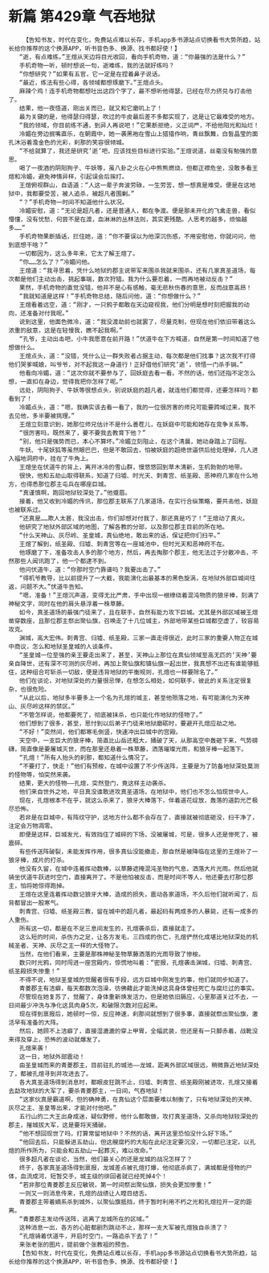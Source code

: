 # 新篇 第429章 气吞地狱
        【告知书友，时代在变化，免费站点难以长存，手机app多书源站点切换看书大势所趋，站长给你推荐的这个换源APP，听书音色多、换源、找书都好使！】
       “逝，有点难练。”王煊从天边将目光收回，看向手机奇物，道：“你最强的法是什么？”
       手机奇物一听，顿时想说一句，逝难练，我的法就好练吗？
       “你想研究？”如果有五官，它一定是在捏着鼻子说话。
       “最近，练法有些心得，各领域都想琢磨下。”王煊点头。
       麻辣个鸡！连手机奇物都想吐出这四个字了，最不想听他得瑟，已经在尽力挤兑与打击他了。
       结果，他一夜悟道，刚出关而已，就又和它磨叽上了！
       最为关键的是，他得瑟归得瑟，吹过的牛皮最后差不多都实现了，这是让它最难受的地方。
       “我的领域，你目前练不通，到异人再说吧！”它果断拒绝，义正词严，不给他阳光和灿烂！
       冷媚在旁边抿嘴直乐，在朝霞中，她一袭黑袍在雪山上猎猎作响，青丝飘舞，白皙晶莹的面孔沐浴着澹金色的光彩，刹那的笑容很倾城。
       “不给就算了，我还是研究‘逝’吧，应该找些目标进行实验。”王煊说道，丝毫没有勉强的意思。
       喝了一夜酒的阴阳狗子、牛妖等，虽八卦之火在心中熊熊燃烧，但都正襟危坐，没敢多看王煊和冷媚，避免神情异样，引起误会后挨打。
       王煊俯视群山，自语道：“人这一辈子奔波劳碌，一生劳苦，想一想真是难受。便是在这地狱中，我都要受苦，被人追杀，被超凡者围剿。”
       “？”手机奇物一时间不知道他什么状况。
       冷媚安慰，道：“无论是超凡者，还是普通人，都在争渡。便是那未开化的飞禽走兽，看似懵懂，没有忧愁，何尝不是在渡，血淋淋的丛林法则，其实更残酷。人思考的越多，烦恼越多……”
       手机奇物果断插话，拦住她，道：“你不要误以为他深沉伤感，不用安慰他，你就问问，他到底想干啥？”
       一切都因为，这么多年来，它太了解王煊了。
       “你……怎么了？”冷媚问他。
       王煊道：“我寻思着，凭什么地狱的郡主说带军来围杀我就来围杀，还有几家真圣道场，每次都是他们主动出击，挑起事端，数次狩猎。我为什么要忍着，一而再地被动反击？”
       果然，手机奇物的直觉没错，他并不是心有感触，毫无悲秋伤春的意思，反而战意高昂！
       “我就知道是这样！”手机奇物总结，随后问他，道：“你想做什么？”
       王煊看着远空，道：“刚才，一只鸦子都敢在天边窥视我，他们分明是想时刻把握我的动向，还准备对付我呢。”
       说到这里，他面色微冷，道：“我没渡劫前也就罢了，尽量克制，但现在他们依旧带着这么浓重的敌意，这是在轻慢我，瞧不起我啊。”
       “孔爷，主动出击吧，小牛我愿意在前开路！”伏道牛在下方喊道，自然是第一时间知道了他想做什么。
       王煊点头，道：“没错，凭什么让一群失败者占据主动，每次都是他们找事？这次我不打得他们哭爹喊娘，叫爷爷，对不起我这一身道行！正好借他们研究‘逝’，领悟一门杀手锏。”
       他看向冷媚，道：“这次你就不要参与了，回妖庭去看一看。不然的话，他们还指不定怎么想，一直扣在身边，觉得我把你怎样了呢。”
       远处，阴阳狗子、牛妖等很想点头，别说妖庭的超凡者，就连他们都觉得，还要怎样吗？都看到了！
       冷媚点头，道：“嗯，我确实该去看一看了，我的一位很厉害的师兄可能要跨域过来，我不去见他，多半要被挑理。”
       王煊立刻意识到，她那位师兄估计不是什么善茬儿，在妖庭中可能和她存在竞争关系等。
       “很厉害吗，既然来了，要不要我去教育下他？”
       “别，他只是强势而已，本心不算坏。”冷媚立刻阻止，在这个清晨，她动身踏上了回程。
       牛妖、十尾妖狐等虽然眼巴巴，但是不敢回去，怕被妖庭的超绝世逼供后给处理掉，几人进入福地洞府中，挂在了牛角上。
       王煊坐在伏道牛的背上，离开冰冷的雪山群，慢悠悠回到草木清新，生机勃勃的地带。
       很快，他和五劫山取得联系，知道了归墟、时光天、刺青宫、纸圣殿、恶神府几家在什么地方，也得悉那位郡主屯兵在哪座巨城。
       “真谨慎啊，跑回地狱较深处了。”他蹙眉。
       接着，他又收到冷媚的传讯，那位郡主联系了几家道场，在实行合纵策略，要共击他，妖庭也被联系过。
       “还真是……欺人太甚，我没出击，你们却想对付我了，那还真是巧了！”王煊动了真火。
       他研究了地狱外部区域的地图，了解各教的分部，以及那位郡主目前的所在地。
       “什么天神山、灰尽岭、圣皇城，真仙绝地，敢出来的话，保证把你们扫平。”
       王煊了解到，纸圣殿、归墟、刺青宫等在一座城池中，但时光天和恶神府不在。
       他琢磨了下，准备攻击人多的那个地方，然后，再去掏那个郡主，他无法过于分散冲击，不然那些人闻讯跑了，他一个都逮不到。
       他问伏道牛，道：“你那时空门靠谱吗？我要出击了。”
       “得机爷教导，比以前提升了一大截，我能演化出最基本的黑色旋涡，在地狱外部巨城间往返，问题不大。”伏道牛告知。
       “嗯，准备！”王煊沉声道，变得无比严肃，手中出现一根缭绕着混沌物质的狼牙棒，刻满了神秘文字，同时在他的肩头悬浮着一株草藤。
       如今，真圣道场的最强门徒来了，且在联手，自然有能力攻下巨城。尤其是外部区域被王煊凿穿数座，且那位郡主祭出聚仙旗，召唤走了十几位城主，外部地带某些巨城都空虚了，较容易攻克。
       渊城，高大宏伟。刺青宫、归墟、纸圣殿，三家一直走得很近，此时三家的重要人物正在城中商议，怎么和地狱圣皇城的人谈条件。
       “圣皇城一位至强的亲王要走出来了，甚至，天神山上那位在真仙领域至高无匹的‘天神’要亲自降世，还有深不可测的灰尽岭，再加上聚仙旗和镇仙旗一起出世，我真想不出还有谁能够抵住，这种组合可斩杀一切敌，便是违背地狱的平衡规则，孔煊也一样要除名了。”
       他们在谈论，对地狱深处的力量很忌惮，在想怎么相处，如何联手，彼此的关系注定很复杂，也很危险。
       “从此以后，地狱多半要多上一个名为孔煊的城主，甚至他殒落之地，有可能演化为天神山、灰尽岭这样的禁区。”
       “不管怎样说，他都要死了，彻底被抹杀，也只能化作地狱的怪物了。”
       他们想到了很多，甚至，思忖到以后弟子门徒来地狱磨砺时，要避开孔煊应劫之地。
       “不好！”突然间，他们都寒毛倒竖，快速冲出巨城中的宫殿。
       天空中，一支巨大的狼牙棒，简直比山岳还粗大，捅破了天，从那高空中轰砸下来，气势磅礴，简直像是要屠城灭世，而在那里还悬着一株草藤，洒落璀璨光雨，和狼牙棒一起落下。
       “孔煊！”所有人抬头的刹那，都知道什么情况了。
       “不要打了，快走！”他们有预桉，在城中设置了不少传送阵，主要是为了防备地狱深处莫测的怪物等，怕突然来袭。
       结果，更大的怪物——孔煊，突然登门，竟这样主动袭杀。
       他们来自世外之地，平日真没谁敢进攻真圣道场，在地狱中，他们也不怎么怕现世中人。
       现在，孔煊根本不在乎，就这么杀来了，狼牙大棒落下，伴着道花绽放，轰落的道韵光芒极尽恐怖。
       若非是在巨城中，有阵纹守护，这地方什么都不会存在了，直接就被彻底砸没，扫干净了，注定会万物凋零。
       即便是这样，巨城发光，有效挡住了城碎的下场，没被屠城，可是，很多人还是惨死了，被震碎。
       有些传送阵破裂，未能发挥作用，很多真仙没能撤走，那自然是被降临在这里的王煊补了一狼牙棒，成片的打杀。
       他没有久留，在城中连着挥动数棒，以草藤遮掩混沌圣物的气息，洒落大片光雨。然后他就骑坐伏道牛跃进时空门，直接离开了。不是他怕被反击，而是时间不等人，他还要去打那位郡主，怕将她惊得跑掉。
       王煊在这里连着挥动数记狼牙大棒，造成的损失，震动各家道场，不久后他们就听闻了，后背都冒出一股寒气。
       刺青宫、归墟、纸圣殿三教，留在城中的超凡者，最起码有两成多的人暴毙，还有一成多的人重伤。
       所有这一切，都是在不足三息间发生的，孔煊袭杀后，直接就走了。
       这么短的时间，杀伤力之足，让各方发毛，三四成的伤亡，孔煊俨然化成堪比地狱深处的机械圣者、天神、灰尽之主一样的大怪物了。
       当然，在他们看来，主要是那株神秘圣物草藤洒落的光雨导致了惨桉。
       数只时光鸦，同时闯进一座宫殿内，惊慌地叫着：“密报，孔煊袭击渊城，归墟、刺青宫、纸圣殿损失惨重！”
       不得不说，地狱圣皇城的觉醒者很有手段，远方巨城中刚发生的事，他们就同步知道了。
       青菱郡主有洁癖，每天都数次泡澡，彷佛藉此才能洗掉这具身体曾经死亡与腐烂过的事实。
       尽管现在她复苏了，觉醒了，身体重新焕发活力，但是她依旧膈应，心里那道关过不去，一日间最少冲洗与净化这具肉身5次，和破限次数对应起来。
       现在得到禀报后，她顿时一惊，反应神速，刹那间就想到了很多事，直接就祭出聚仙旗，激活早有准备的大阵。
       然后，她顾不上洁癖了，直接湿漉漉的穿上甲胃，全幅武装，但还是有一只脚赤着，战靴没来得及穿上，恐怖的波动就爆发了。
       孔煊来袭！
       这一日，地狱外部震动！
       由圣皇城而来的青菱郡主，目前驻扎的城池——龙城，距离外部区域很远，稍微靠近地狱深处了，都被孔煊寻到并攻进去了。
       各大真圣道场得到消息时，都眼皮狂跳不止，归墟、刺青宫、纸圣殿刚被进攻，孔煊又接着去勐攻地狱的大军了，要杀青菱郡主，一日间，气吞地狱！
       “这家伙真是霸道啊，但的确神勇，在真仙这个层面要难以制衡了，只有地狱深处的天神、灰尽之主、圣皇等出来，才能对付他吧。”
       五行山的二大王出身成迷，疑似野修，他什么都敢做，攻打真圣道场，又杀向地狱较深处的郡主，摧城拔大军，这是要将天捅破。
       “他不想回现世了吗，打算常留地狱中？不然的话，离开这里恐怕没什么好下场。”
       “他回去后，只能躲进五劫山，但这艘腐朽的大船在此纪注定要沉没，一切都已注定。以孔煊的所作所为，只能会和五劫山一起葬灭，难以改命。”
       很多超凡者在谈论，当然，他们最关心的还是龙城的战况怎样了？
       终于，各家真圣道场得到禀报，龙城差点被孔煊打爆，他彻底杀疯了，满城都是怪物的尸体，血流成河，短暂交手，城主级的徘回者就已经死掉4个！
       “若非那位青菱郡主反应敏锐，第一时间祭出聚仙旗，损失会更加惨重！”
       一则又一则消息传来，孔煊的战绩让人瞠目结舌。
       青菱郡主带着嫡系杀到城外，以聚仙旗抵挡，终于暂时利用不朽之光和孔煊拉开一定的距离。
       “青菱郡主发动传送阵，逃离了龙城所在的区域。”
       这种消息一出，各方的心脏都剧烈跳动不止，那样一支大军被孔煊独自杀溃了？
       “孔煊骑着伏道牛，开启时空门，一路追杀下去了！”
       来张老张的图片，提前做个张教祖的预告。
       【告知书友，时代在变化，免费站点难以长存，手机app多书源站点切换看书大势所趋，站长给你推荐的这个换源APP，听书音色多、换源、找书都好使！】